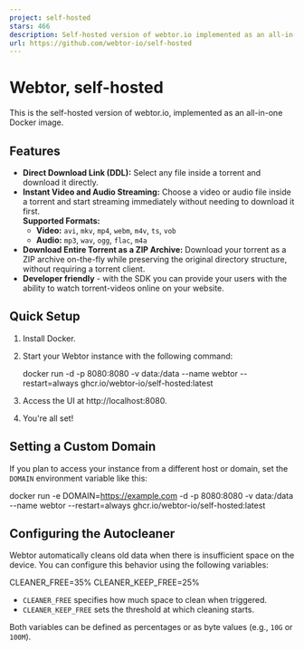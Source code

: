 ```yaml
---
project: self-hosted
stars: 466
description: Self-hosted version of webtor.io implemented as an all-in-one Docker image
url: https://github.com/webtor-io/self-hosted
---
```


Webtor, self-hosted
===================

This is the self-hosted version of webtor.io, implemented as an all-in-one Docker image.

Features
--------

-   **Direct Download Link (DDL):** Select any file inside a torrent and download it directly.
-   **Instant Video and Audio Streaming:** Choose a video or audio file inside a torrent and start streaming immediately without needing to download it first.  
    **Supported Formats:**
    -   **Video:** `avi`, `mkv`, `mp4`, `webm`, `m4v`, `ts`, `vob`
    -   **Audio:** `mp3`, `wav`, `ogg`, `flac`, `m4a`
-   **Download Entire Torrent as a ZIP Archive:** Download your torrent as a ZIP archive on-the-fly while preserving the original directory structure, without requiring a torrent client.
-   **Developer friendly** - with the SDK you can provide your users with the ability to watch torrent-videos online on your website.

Quick Setup
-----------

1.  Install Docker.
2.  Start your Webtor instance with the following command:
    
    docker run -d -p 8080:8080 -v data:/data --name webtor --restart=always ghcr.io/webtor-io/self-hosted:latest
    
3.  Access the UI at http://localhost:8080.
4.  You're all set!

Setting a Custom Domain
-----------------------

If you plan to access your instance from a different host or domain, set the `DOMAIN` environment variable like this:

docker run -e DOMAIN=https://example.com -d -p 8080:8080 -v data:/data --name webtor --restart=always ghcr.io/webtor-io/self-hosted:latest

Configuring the Autocleaner
---------------------------

Webtor automatically cleans old data when there is insufficient space on the device. You can configure this behavior using the following variables:

CLEANER\_FREE=35%
CLEANER\_KEEP\_FREE=25%

-   `CLEANER_FREE` specifies how much space to clean when triggered.
-   `CLEANER_KEEP_FREE` sets the threshold at which cleaning starts.

Both variables can be defined as percentages or as byte values (e.g., `10G` or `100M`).
